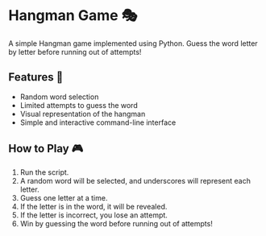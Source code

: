 # Hangman Game 🎭    
                                       
A simple Hangman game implemented using Python. Guess the word letter by letter before running out of attempts!  
    
## Features 🚀 
- Random word selection  
- Limited attempts to guess the word   
- Visual representation of the hangman
- Simple and interactive command-line interface
 
## How to Play 🎮
1. Run the script.
2. A random word will be selected, and underscores will represent each letter.
3. Guess one letter at a time.
4. If the letter is in the word, it will be revealed.
5. If the letter is incorrect, you lose an attempt.
6. Win by guessing the word before running out of attempts!

